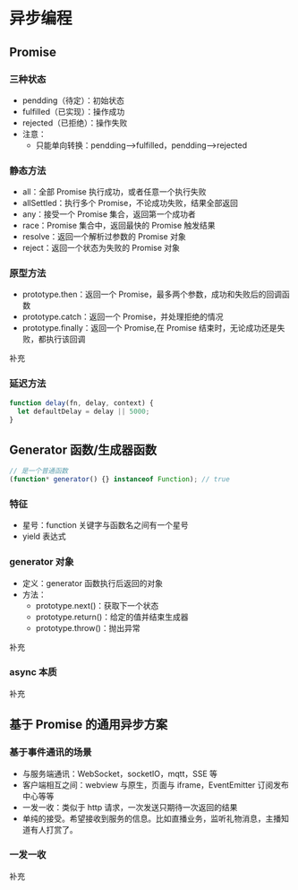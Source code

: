 # 异步编程

## Promise

### 三种状态

- pendding（待定）：初始状态
- fulfilled（已实现）：操作成功
- rejected（已拒绝）：操作失败
- 注意：
  - 只能单向转换：pendding-->fulfilled，pendding-->rejected

### 静态方法

- all：全部 Promise 执行成功，或者任意一个执行失败
- allSettled：执行多个 Promise，不论成功失败，结果全部返回
- any：接受一个 Promise 集合，返回第一个成功者
- race：Promise 集合中，返回最快的 Promise 触发结果
- resolve：返回一个解析过参数的 Promise 对象
- reject：返回一个状态为失败的 Promise 对象

### 原型方法

- prototype.then：返回一个 Promise，最多两个参数，成功和失败后的回调函数
- prototype.catch：返回一个 Promise，并处理拒绝的情况
- prototype.finally：返回一个 Promise,在 Promise 结束时，无论成功还是失败，都执行该回调

补充

### 延迟方法

```js
function delay(fn, delay, context) {
  let defaultDelay = delay || 5000;
}
```

## Generator 函数/生成器函数

```js
// 是一个普通函数
(function* generator() {} instanceof Function); // true
```

### 特征

- 星号：function 关键字与函数名之间有一个星号
- yield 表达式

### generator 对象

- 定义：generator 函数执行后返回的对象
- 方法：
  - prototype.next()：获取下一个状态
  - prototype.return()：给定的值并结束生成器
  - prototype.throw()：抛出异常

补充

### async 本质

补充

## 基于 Promise 的通用异步方案

### 基于事件通讯的场景

- 与服务端通讯：WebSocket，socketIO，mqtt，SSE 等
- 客户端相互之间：webview 与原生，页面与 iframe，EventEmitter 订阅发布中心等等
- 一发一收：类似于 http 请求，一次发送只期待一次返回的结果
- 单纯的接受。希望接收到服务的信息。比如直播业务，监听礼物消息，主播知道有人打赏了。

### 一发一收

补充
